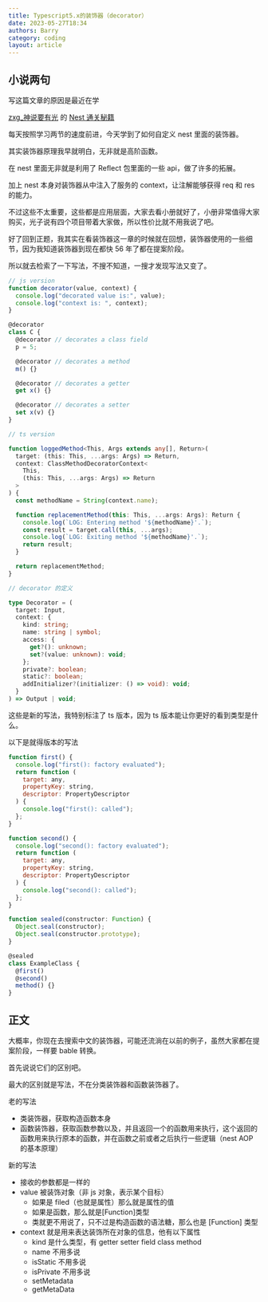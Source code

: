 ```yaml
---
title: Typescript5.x的装饰器（decorator）
date: 2023-05-27T18:34
authors: Barry
category: coding
layout: article
---
```


## 小说两句

写这篇文章的原因是最近在学

[zxg\_神说要有光](https://juejin.cn/user/2788017216685118) 的 [Nest 通关秘籍](https://juejin.cn/book/7226988578700525605?enter_from=course_center&utm_source=course_center)

每天按照学习两节的速度前进，今天学到了如何自定义 nest 里面的装饰器。

其实装饰器原理我早就明白，无非就是高阶函数。

在 nest 里面无非就是利用了 Reflect 包里面的一些 api，做了许多的拓展。

加上 nest 本身对装饰器从中注入了服务的 context，让注解能够获得 req 和 res 的能力。

不过这些不太重要，这些都是应用层面，大家去看小册就好了，小册非常值得大家购买，光子说有四个项目带着大家做，所以性价比就不用我说了吧。

好了回到正题，我其实在看装饰器这一章的时候就在回想，装饰器使用的一些细节，因为我知道装饰器到现在都快 56 年了都在提案阶段。

所以就去检索了一下写法，不搜不知道，一搜才发现写法又变了。

```typescript
// js version
function decorator(value, context) {
  console.log("decorated value is:", value);
  console.log("context is: ", context);
}

@decorator
class C {
  @decorator // decorates a class field
  p = 5;

  @decorator // decorates a method
  m() {}

  @decorator // decorates a getter
  get x() {}

  @decorator // decorates a setter
  set x(v) {}
}

// ts version

function loggedMethod<This, Args extends any[], Return>(
  target: (this: This, ...args: Args) => Return,
  context: ClassMethodDecoratorContext<
    This,
    (this: This, ...args: Args) => Return
  >
) {
  const methodName = String(context.name);

  function replacementMethod(this: This, ...args: Args): Return {
    console.log(`LOG: Entering method '${methodName}'.`);
    const result = target.call(this, ...args);
    console.log(`LOG: Exiting method '${methodName}'.`);
    return result;
  }

  return replacementMethod;
}

// decorator 的定义

type Decorator = (
  target: Input,
  context: {
    kind: string;
    name: string | symbol;
    access: {
      get?(): unknown;
      set?(value: unknown): void;
    };
    private?: boolean;
    static?: boolean;
    addInitializer?(initializer: () => void): void;
  }
) => Output | void;
```

这些是新的写法，我特别标注了 ts 版本，因为 ts 版本能让你更好的看到类型是什么。

以下是就得版本的写法

```javascript
function first() {
  console.log("first(): factory evaluated");
  return function (
    target: any,
    propertyKey: string,
    descriptor: PropertyDescriptor
  ) {
    console.log("first(): called");
  };
}

function second() {
  console.log("second(): factory evaluated");
  return function (
    target: any,
    propertyKey: string,
    descriptor: PropertyDescriptor
  ) {
    console.log("second(): called");
  };
}

function sealed(constructor: Function) {
  Object.seal(constructor);
  Object.seal(constructor.prototype);
}

@sealed
class ExampleClass {
  @first()
  @second()
  method() {}
}
```

## 正文

大概率，你现在去搜索中文的装饰器，可能还流淌在以前的例子，虽然大家都在提案阶段，一样要 bable 转换。

首先说说它们的区别吧。

最大的区别就是写法，不在分类装饰器和函数装饰器了。

老的写法

- 类装饰器，获取构造函数本身
- 函数装饰器，获取函数参数以及，并且返回一个的函数用来执行，这个返回的函数用来执行原本的函数，并在函数之前或者之后执行一些逻辑（nest AOP 的基本原理）

新的写法

- 接收的参数都是一样的
- value 被装饰对象（非 js 对象，表示某个目标）
  - 如果是 filed（也就是属性）那么就是属性的值
  - 如果是函数，那么就是[Function]类型
  - 类就更不用说了，只不过是构造函数的语法糖，那么也是 [Function] 类型
- context 就是用来表达装饰所在对象的信息，他有以下属性
  - kind 是什么类型，有 getter setter field class method
  - name 不用多说
  - isStatic 不用多说
  - isPrivate 不用多说
  - setMetadata
  - getMetaData
